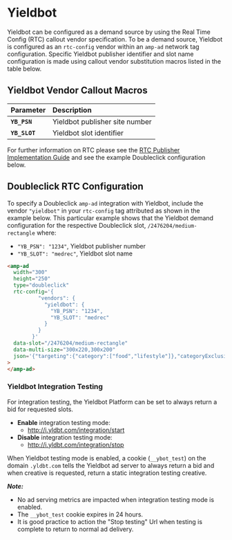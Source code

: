 <!---
Copyright 2015 The AMP HTML Authors. All Rights Reserved.

Licensed under the Apache License, Version 2.0 (the "License");
you may not use this file except in compliance with the License.
You may obtain a copy of the License at

      http://www.apache.org/licenses/LICENSE-2.0

Unless required by applicable law or agreed to in writing, software
distributed under the License is distributed on an "AS-IS" BASIS,
WITHOUT WARRANTIES OR CONDITIONS OF ANY KIND, either express or implied.
See the License for the specific language governing permissions and
limitations under the License.
-->

# Yieldbot

Yieldbot can be configured as a demand source by using the Real Time Config (RTC) callout vendor specification. To be a demand source, Yieldbot is configured as an `rtc-config` vendor within an `amp-ad` network tag configuration. Specific Yieldbot publisher identifier and slot name configuration is made using callout vendor substitution macros listed in the table below.

## Yieldbot Vendor Callout Macros

| Parameter     | Description                    |
| :------------ | :----------------------------- |
| **`YB_PSN`**  | Yieldbot publisher site number |
| **`YB_SLOT`** | Yieldbot slot identifier       |

For further information on RTC please see the [RTC Publisher Implementation Guide](https://github.com/ampproject/amphtml/blob/main/extensions/amp-a4a/rtc-publisher-implementation-guide.md) and see the example Doubleclick configuration below.

## Doubleclick RTC Configuration

To specify a Doubleclick `amp-ad` integration with Yieldbot, include the vendor `"yieldbot"` in your `rtc-config` tag attributed as shown in the example below. This particular example shows that the Yieldbot demand configuration for the respective Doubleclick slot, `/2476204/medium-rectangle` where:

-   `"YB_PSN": "1234"`, Yieldbot publisher number
-   `"YB_SLOT": "medrec"`, Yieldbot slot name

```html
<amp-ad
  width="300"
  height="250"
  type="doubleclick"
  rtc-config='{
          "vendors": {
            "yieldbot": {
              "YB_PSN": "1234",
              "YB_SLOT": "medrec"
            }
          }
        }'
  data-slot="/2476204/medium-rectangle"
  data-multi-size="300x220,300x200"
  json='{"targeting":{"category":["food","lifestyle"]},"categoryExclusions":["health"]}'
>
</amp-ad>
```

### Yieldbot Integration Testing

For integration testing, the Yieldbot Platform can be set to always return a bid for requested slots.

-   **Enable** integration testing mode:
    -   http://i.yldbt.com/integration/start
-   **Disable** integration testing mode:
    -   http://i.yldbt.com/integration/stop

When Yieldbot testing mode is enabled, a cookie (`__ybot_test`) on the domain `.yldbt.com` tells the Yieldbot ad server to always return a bid and when creative is requested, return a static integration testing creative.

**_Note:_**

-   No ad serving metrics are impacted when integration testing mode is enabled.
-   The `__ybot_test` cookie expires in 24 hours.
-   It is good practice to action the "Stop testing" Url when testing is complete to return to normal ad delivery.

